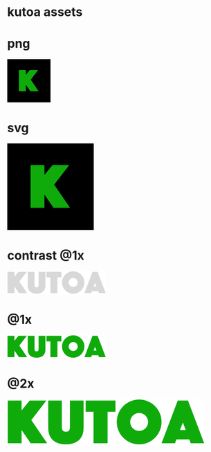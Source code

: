 # kutoa assets

# png
![](./insignia.png)

# svg
![](./insignia.svg)

# contrast @1x
![](./kutoa-white@1x.png)

# @1x
![](./kutoa@1x.png)

# @2x
![](./kutoa@2x.png)
